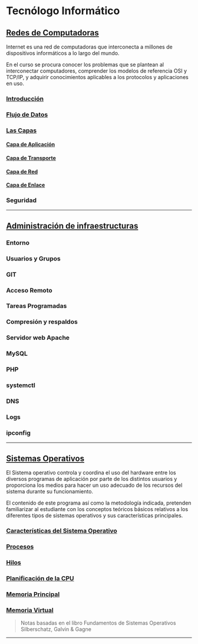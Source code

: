 # Tecnólogo Informático

## [Redes de Computadoras](https://tecnologoinformatico.github.io/redes-de-computadoras/)

Internet es una red de computadoras que interconecta a millones de dispositivos informáticos a lo largo del mundo.

En el curso se procura conocer los problemas que se plantean al interconectar computadores, comprender los modelos de referencia OSI y TCP/IP, y adquirir conocimientos aplicables a los protocolos y aplicaciones en uso.

### [Introducción](https://tecnologoinformatico.github.io/redes-de-computadoras/#/secciones/01_Introduccion.md)

### [Flujo de Datos](https://tecnologoinformatico.github.io/redes-de-computadoras/#/secciones/02_FlujoDeDatos.md)

### [Las Capas](https://tecnologoinformatico.github.io/redes-de-computadoras/#/secciones/03_CapasDeRed.md)

#### [Capa de Aplicación](https://tecnologoinformatico.github.io/redes-de-computadoras/#/secciones/04_CapaDeAplicacion.md)

#### [Capa de Transporte](https://tecnologoinformatico.github.io/redes-de-computadoras/#/secciones/05_CapaDeTransporte.md)

#### [Capa de Red](https://tecnologoinformatico.github.io/redes-de-computadoras/#/secciones/06_CapaDeRed.md)

#### [Capa de Enlace](https://tecnologoinformatico.github.io/redes-de-computadoras/#/secciones/07_CapaDeEnlace.md)

### Seguridad

------------------------------------------------------------------------------------------

## [Administración de infraestructuras](https://github.com/TecnologoInformatico/AdmInf)

### Entorno

### Usuarios y Grupos

### GIT

### Acceso Remoto

### Tareas Programadas

### Compresión y respaldos

### Servidor web Apache

### MySQL

### PHP

### systemctl

### DNS

### Logs

### ipconfig

------------------------------------------------------------------------------------------

## [Sistemas Operativos](https://github.com/TecnologoInformatico/sistemasOperativos)

El Sistema operativo controla y coordina el uso del hardware entre los diversos programas de aplicación por parte de los distintos usuarios y proporciona los medios para hacer un uso adecuado de los recursos del sistema durante su funcionamiento.

El contenido de este programa así como la metodología indicada, pretenden familiarizar al estudiante con los conceptos teóricos básicos relativos a los diferentes tipos de sistemas operativos y sus características principales.

### [Características del Sistema Operativo](https://github.com/TecnologoInformatico/sistemasOperativos/blob/master/secciones/01_caracteristicas.md)

### [Procesos](https://github.com/TecnologoInformatico/sistemasOperativos/blob/master/secciones/02_procesos.md)

### [Hilos](https://github.com/TecnologoInformatico/sistemasOperativos/blob/master/secciones/03_hilos.md)

### [Planificación de la CPU](https://github.com/TecnologoInformatico/sistemasOperativos/blob/master/secciones/04_planificacionDeLaCPU.md)

### [Memoria Principal](https://github.com/TecnologoInformatico/sistemasOperativos/blob/master/secciones/05_MemoriaPrincipal.md)

### [Memoria Virtual](https://github.com/TecnologoInformatico/sistemasOperativos/blob/master/secciones/06_MemoriaVirtual.md)

> Notas basadas en el libro Fundamentos de Sistemas Operativos Silberschatz, Galvin & Gagne

------------------------------------------------------------------------------------------